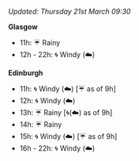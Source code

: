 *Updated: Thursday 21st March 09:30*

**Glasgow**

* 11h: :umbrella: Rainy
* 12h - 22h: :cyclone: Windy (:cloud:)

**Edinburgh**

* 11h: :cyclone: Windy (:cloud:) [:umbrella: as of 9h]
* 12h: :cyclone: Windy (:cloud:)
* 13h: :umbrella: Rainy [:cyclone:(:cloud:) as of 9h]
* 14h: :umbrella: Rainy
* 15h: :cyclone: Windy (:cloud:) [:umbrella: as of 9h]
* 16h - 22h: :cyclone: Windy (:cloud:)

